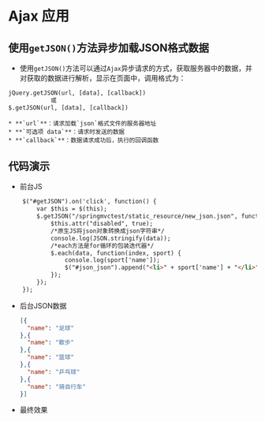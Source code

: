# Ajax 应用

## 使用`getJSON()`方法异步加载JSON格式数据

* 使用`getJSON()`方法可以通过`Ajax`异步请求的方式，获取服务器中的数据，并对获取的数据进行解析，显示在页面中，调用格式为：
```html
jQuery.getJSON(url, [data], [callback]) 
			或 
$.getJSON(url, [data], [callback])
```

	* **`url`**：请求加载`json`格式文件的服务器地址
	* **`可选项 data`**：请求时发送的数据
	* **`callback`**：数据请求成功后，执行的回调函数

## 代码演示

* 前台JS
```html
	$("#getJSON").on('click', function() {
		var $this = $(this);
		$.getJSON("/springmvctest/static_resource/new_json.json", function(data) {
			$this.attr("disabled", true);
			/*原生JS将json对象转换成json字符串*/
			console.log(JSON.stringify(data));
			/*each方法是for循环的包装迭代器*/
			$.each(data, function(index, sport) {
				console.log(sport['name']);
				$("#json_json").append("<li>" + sport['name'] + "</li>");
			});
		});
	});
```

* 后台JSON数据
	```json
	[{ 
	  "name": "足球"
	},{ 
	  "name": "散步"
	},{ 
	  "name": "篮球"
	},{ 
	  "name": "乒乓球"
	},{ 
	  "name": "骑自行车"
	}]
	```
* 最终效果
